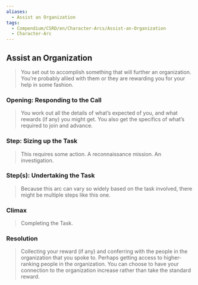 ```yaml
---
aliases:
  - Assist an Organization
tags:
  - Compendium/CSRD/en/Character-Arcs/Assist-an-Organization
  - Character-Arc
---
```

## Assist an Organization  
>You set out to accomplish something that will further an organization. You’re probably allied with them or they are rewarding you for your help in some fashion.  
### Opening: Responding to the Call   
>You work out all the details of what’s expected of you, and what rewards (if any) you might get. You also get the specifics of what’s required to join and advance.  
### Step: Sizing up the Task    
>This requires some action. A reconnaissance mission. An investigation.   
### Step(s): Undertaking the Task    
>Because this arc can vary so widely based on the task involved, there might be multiple steps like this one.   
### Climax    
>Completing the Task.   
### Resolution    
>Collecting your reward (if any) and conferring with the people in the organization that you spoke to. Perhaps getting access to higher-ranking people in the organization. You can choose to have your connection to the organization increase rather than take the standard reward.  
  
  
